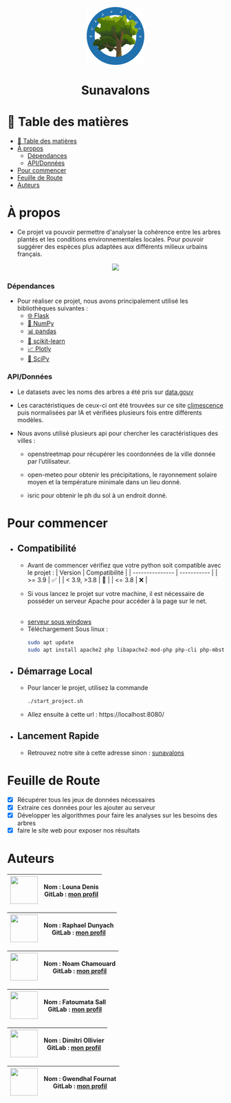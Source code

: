 <div align="center">
    <img src="web/assets/logo.png" width="134" height="134">
    <h1>Sunavalons</h1>
</div>

# 📗 Table des matières
- [📗 Table des matières](#-table-des-matières)
- [À propos](#à-propos)
    - [Dépendances](#dépendances)
    - [API/Données](#apidonnées)
- [Pour commencer](#pour-commencer)
- [Feuille de Route](#feuille-de-route)
- [Auteurs](#auteurs)

# À propos
- Ce projet va pouvoir permettre d'analyser la cohérence entre les arbres plantés et les conditions environnementales locales. Pour pouvoir suggérer des espèces plus adaptées aux différents milieux urbains français.


<div align="center">
    <img src="web/assets/demo.mp4"></img>
</div>

  ### Dépendances
  - Pour réaliser ce projet, nous avons principalement utilisé les bibliothèques suivantes :
    - <a href="https://flask.palletsprojects.com/">🌐 Flask</a>
    - <a href="https://numpy.org/">🔢 NumPy</a>
    - <a href="https://pandas.pydata.org/">📊 pandas</a>
    - <a href="https://scikit-learn.org/">🧠 scikit-learn</a>
    - <a href="https://plotly.com/python/">📈 Plotly</a>
    - <a href="https://scipy.org/">📐 SciPy</a>


  ### API/Données
  - Le datasets avec les noms des arbres a été pris sur <a href="https://www.data.gouv.fr/fr/)">data.gouv</a>
  - Les caractéristiques de ceux-ci ont été trouvées sur ce site [climescence](https://climessences.fr/fiches-especes/fiches-especes) puis normalisées par IA et vérifiées plusieurs fois entre différents modèles.

  - Nous avons utilisé plusieurs api pour chercher les caractéristiques des villes :

    - openstreetmap pour récupérer les coordonnées de la ville donnée par l’utilisateur.

    - open-meteo pour obtenir les précipitations, le rayonnement solaire moyen et  la température minimale dans un lieu donné.

    - isric pour obtenir le ph du sol à un endroit donné.


# Pour commencer
  - ## Compatibilité
    - Avant de commencer vérifiez que votre python soit compatible avec le projet :
      | Version  | Compatibilité |
      | --------------- | ----------- |
      | >= 3.9 | ✅ |
      | < 3.9, >3.8 | 🤷 |
      | <= 3.8  | ❌ |

    - Si vous lancez le projet sur votre machine, il est nécessaire de posséder un serveur Apache pour accéder à la page sur le net.

    <br>

    - [serveur sous windows](https://www.wampserver.com/)
    - Téléchargement Sous linux :
      ```bash
      sudo apt update
      sudo apt install apache2 php libapache2-mod-php php-cli php-mbstring php-xml php-curl
      ```


  - ## Démarrage Local
    - Pour lancer le projet, utilisez la commande
      ```bash
      ./start_project.sh
      ```

    - Allez ensuite à cette url : https://localhost:8080/

  - ## Lancement Rapide
    - Retrouvez notre site à cette adresse sinon :  <a href="https://strong-winning-mastodon.ngrok-free.app/">sunavalons</a>


# Feuille de Route
- [x] Récupérer tous les jeux de données nécessaires
- [x] Extraire ces données pour les ajouter au serveur
- [x] Développer les algorithmes pour faire les analyses sur les besoins des arbres
- [x] faire le site web pour exposer nos résultats

# Auteurs

| <a href="https://gitlab.univ-lr.fr/jdenis"> <img src="https://secure.gravatar.com/avatar/3b1de4285933c52184d35ca438fcaa221b2e4b94ef6142acc9d2b7bbc6c5d5c9?s=384&d=identicon" width="64" height="64"> </a> | **Nom :** Louna Denis <br> **GitLab :** [mon profil](https://gitlab.univ-lr.fr/jdenis) |
|:----------------------------------------------------------------------------------------------------------------------------------:|:----------------------------------------------------------------------------------------------------:|

| <a href="https://gitlab.univ-lr.fr/rdunyach"> <img src="https://secure.gravatar.com/avatar/4f65c9de78aad56b7030f607c3092d6ce392e60d58763c108c34ec3a9db4ed7a?s=384&d=identicon" width="64" height="64"> </a> | **Nom :** Raphael Dunyach <br> **GitLab :** [mon profil](https://gitlab.univ-lr.fr/rdunyach) |
|:----------------------------------------------------------------------------------------------------------------------------------:|:----------------------------------------------------------------------------------------------------:|

| <a href="https://gitlab.univ-lr.fr/nchamoua"> <img src="https://gitlab.univ-lr.fr/uploads/-/system/user/avatar/2426/avatar.png?width=800" width="64" height="64"> </a> | **Nom :** Noam Chamouard <br> **GitLab :** [mon profil](https://gitlab.univ-lr.fr/nchamoua) |
|:----------------------------------------------------------------------------------------------------------------------------------:|:----------------------------------------------------------------------------------------------------:|

| <a href="https://gitlab.univ-lr.fr/fsall"> <img src="https://gitlab.univ-lr.fr/uploads/-/system/user/avatar/2659/avatar.png?width=192" width="64" height="64"> </a> | **Nom :** Fatoumata Sall <br> **GitLab :** [mon profil](https://gitlab.univ-lr.fr/fsall) |
|:---------------------------------------------------------------------------------------------------------------------------------:|:----------------------------------------------------------------------------------------------------:|

| <a href="https://gitlab.univ-lr.fr/dollivie"> <img src="https://gitlab.univ-lr.fr/uploads/-/system/user/avatar/2429/avatar.png?width=800" width="64" height="64"> </a> | **Nom :** Dimitri Ollivier <br> **GitLab :** [mon profil](https://gitlab.univ-lr.fr/dollivie) |
|:----------------------------------------------------------------------------------------------------------------------------------:|:----------------------------------------------------------------------------------------------------:|

| <a href="https://gitlab.univ-lr.fr/gfournat"> <img src="https://secure.gravatar.com/avatar/389c9bb2969aaecc6643a37a7e98e34fd513f358abfd8a22b82f8b5a885ba7ba?s=384&d=identicon" width="64" height="64"> </a> | **Nom :** Gwendhal Fournat <br> **GitLab :** [mon profil](https://gitlab.univ-lr.fr/gfournat) |
|:----------------------------------------------------------------------------------------------------------------------------------:|:----------------------------------------------------------------------------------------------------:|

